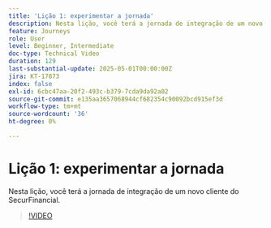 ```yaml
---
title: 'Lição 1: experimentar a jornada'
description: Nesta lição, você terá a jornada de integração de um novo cliente do SecurFinancial.
feature: Journeys
role: User
level: Beginner, Intermediate
doc-type: Technical Video
duration: 129
last-substantial-update: 2025-05-01T00:00:00Z
jira: KT-17873
index: false
exl-id: 6cbc47aa-20f2-493c-b379-7cda9da92a02
source-git-commit: e135aa3657068944cf682354c90092bcd915ef3d
workflow-type: tm+mt
source-wordcount: '36'
ht-degree: 0%

---
```


# Lição 1: experimentar a jornada

Nesta lição, você terá a jornada de integração de um novo cliente do SecurFinancial.

>[!VIDEO](https://video.tv.adobe.com/v/3457827/?learn=on&enablevpops)
